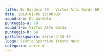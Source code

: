 ```yaml
---
title: Bc Gardolo 79 - Virtus Alto Garda 60
date: 2019-01-06 19:00:00
squadra-a: Bc Gardolo
punteggio-a: 79
squadra-b: Virtus Alto Garda
punteggio-b: 60
partite/squadra: serie-d-18-19
luogo: Centro Sportivo Trento Nord
categoria: serie d
---
```

